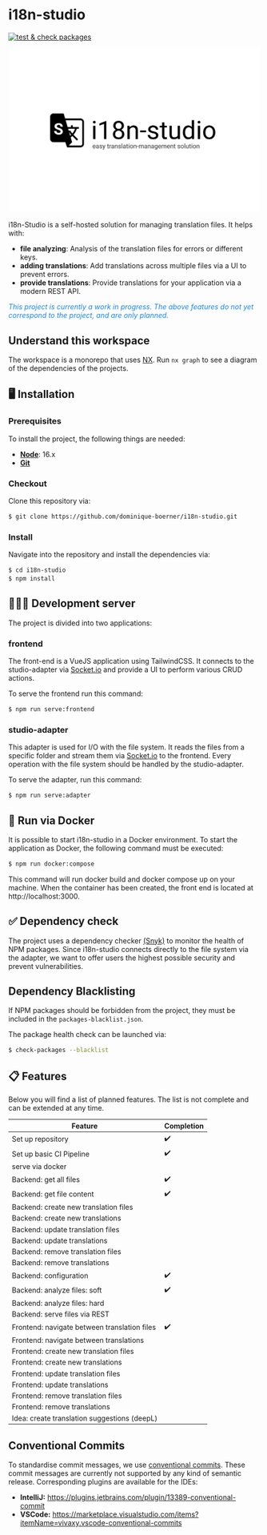 # i18n-studio 
[![test & check packages](https://github.com/dominique-boerner/i18n-studio/actions/workflows/nodejs.yaml/badge.svg)](https://github.com/dominique-boerner/i18n-studio/actions/workflows/nodejs.yaml)

![logo](./.github/assets/logo-with-slogan.png)

i18n-Studio is a self-hosted solution for managing translation files. It helps with:

* **file analyzing**: Analysis of the translation files for errors or different keys.
* **adding translations**: Add translations across multiple files via a UI to prevent errors.
* **provide translations**: Provide translations for your application via a modern REST API.

<i style="color: #1586F7">This project is currently a work in progress. The above features 
do not yet correspond to the project, and are only planned.</i>

## Understand this workspace

The workspace is a monorepo that uses [NX](https://nx.dev/). Run `nx graph` to see a diagram of the
dependencies of the projects.

## 🖥️ Installation

### Prerequisites

To install the project, the following things are needed:

* [**Node**](https://nodejs.org/en/download): 16.x
* [**Git**](https://git-scm.com/)

### Checkout

Clone this repository via:

```bash
$ git clone https://github.com/dominique-boerner/i18n-studio.git 
```

### Install

Navigate into the repository and install the dependencies via:

```bash
$ cd i18n-studio
$ npm install
```

## 🧑🏽‍💻 Development server

The project is divided into two applications:

### frontend

The front-end is a VueJS application using TailwindCSS. It connects to the studio-adapter 
via [Socket.io](https://socket.io/) and provide a UI to perform various CRUD actions.

To serve the frontend run this command:

```bash 
$ npm run serve:frontend
```

### studio-adapter

This adapter is used for I/O with the file system. It reads the files from a specific
folder and stream them via [Socket.io](https://socket.io/) to the frontend. Every operation
with the file system should be handled by the studio-adapter.

To serve the adapter, run this command:

```bash 
$ npm run serve:adapter
```

## 🐋 Run via Docker

It is possible to start i18n-studio in a Docker environment. To start the application as Docker, 
the following command must be executed:

```bash
$ npm run docker:compose
```

This command will run docker build and docker compose up on your machine. When the container has 
been created, the front end is located at http://localhost:3000.

## ✅ Dependency check

The project uses a dependency checker [(Snyk)](https://snyk.io/advisor/npm-package/check-packages) to 
monitor the health of NPM packages. Since i18n-studio connects directly to the file system via the adapter, 
we want to offer users the highest possible security and prevent vulnerabilities.

## Dependency Blacklisting

If NPM packages should be forbidden from the project, they must be included in the 
```packages-blacklist.json```.

The package health check can be launched via:

```bash 
$ check-packages --blacklist
```

## 📋 Features

Below you will find a list of planned features. The list is not complete and 
can be extended at any time.

| Feature                                      | Completion |
|----------------------------------------------|------------|
| Set up repository                            | ✔️         |
| Set up basic CI Pipeline                     | ✔️         |
| serve via docker                             | ️          |
| Backend: get all files                       | ✔️         |
| Backend: get file content                    | ✔️         |
| Backend: create new translation files        |            |
| Backend: create new translations             |            |
| Backend: update translation files            |            |
| Backend: update translations                 |            |
| Backend: remove translation files            |            |
| Backend: remove translations                 |            |
| Backend: configuration                       | ✔️         |
| Backend: analyze files: soft                 | ✔️         |
| Backend: analyze files: hard                 |            |
| Backend: serve files via REST                |            |
| Frontend: navigate between translation files | ✔️         |
| Frontend: navigate between translations      |            |
| Frontend: create new translation files       |            |
| Frontend: create new translations            |            |
| Frontend: update translation files           |            |
| Frontend: update translations                |            |
| Frontend: remove translation files           |            |
| Frontend: remove translations                |            |
| Idea: create translation suggestions (deepL) |            |

## Conventional Commits

To standardise commit messages, we use [conventional commits](https://www.conventionalcommits.org/en/v1.0.0/). 
These commit messages are currently not supported by any kind of semantic release. Corresponding plugins are 
available for the IDEs:

* **IntelliJ:** https://plugins.jetbrains.com/plugin/13389-conventional-commit
* **VSCode:** https://marketplace.visualstudio.com/items?itemName=vivaxy.vscode-conventional-commits
